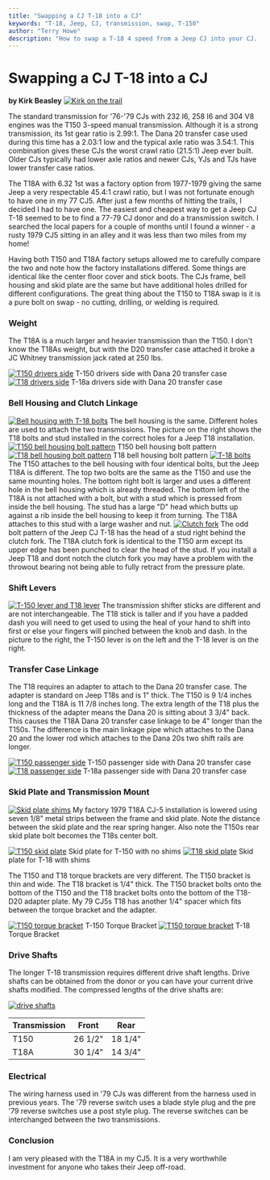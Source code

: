 ```yaml
---
title: "Swapping a CJ T-18 into a CJ"
keywords: "T-18, Jeep, CJ, transmission, swap, T-150"
author: "Terry Howe"
description: "How to swap a T-18 4 speed from a Jeep CJ into your CJ.  The swap is easy for T-150 3 speed equipped CJs."
---
```

# Swapping a CJ T-18 into a CJ

**by Kirk Beasley** [![Kirk on the trail](../../img/transmission/upgrades/cjt18/kjb_.jpg)](../../img/transmission/upgrades/cjt18/kjb.jpg)

The standard transmission for '76-'79 CJs with 232 I6, 258 I6 and 304 V8 engines was the T150 3-speed manual transmission. Although it is a strong transmission, its 1st gear ratio is 2.99:1. The Dana 20 transfer case used during this time has a 2.03:1 low and the typical axle ratio was 3.54:1. This combination gives these CJs the worst crawl ratio (21.5:1) Jeep ever built. Older CJs typically had lower axle ratios and newer CJs, YJs and TJs have lower transfer case ratios.

The T18A with 6.32 1st was a factory option from 1977-1979 giving the same Jeep a very respectable 45.4:1 crawl ratio, but I was not fortunate enough to have one in my 77 CJ5. After just a few months of hitting the trails, I decided I had to have one. The easiest and cheapest way to get a Jeep CJ T-18 seemed to be to find a 77-79 CJ donor and do a transmission switch. I searched the local papers for a couple of months until I found a winner - a rusty 1979 CJ5 sitting in an alley and it was less than two miles from my home!

Having both T150 and T18A factory setups allowed me to carefully compare the two and note how the factory installations differed. Some things are identical like the center floor cover and stick boots. The CJs frame, bell housing and skid plate are the same but have additional holes drilled for different configurations. The great thing about the T150 to T18A swap is it is a pure bolt on swap - no cutting, drilling, or welding is required.

### Weight

The T18A is a much larger and heavier transmission than the T150. I don't know the T18As weight, but with the D20 transfer case attached it broke a JC Whitney transmission jack rated at 250 lbs.

[![T150 drivers side](../../img/transmission/upgrades/cjt18/t150-1.jpg)](../../img/transmission/upgrades/cjt18/t150-1.jpg) T-150 drivers side with Dana 20 transfer case [![T18 drivers side](../../img/transmission/upgrades/cjt18/t18a-1.jpg)](../../img/transmission/upgrades/cjt18/t18a-1.jpg) T-18a drivers side with Dana 20 transfer case

### Bell Housing and Clutch Linkage

[![Bell housing with T-18 bolts](../../img/transmission/upgrades/cjt18/bell_.jpg)](../../img/transmission/upgrades/cjt18/bell.jpg) The bell housing is the same. Different holes are used to attach the two transmissions. The picture on the right shows the T18 bolts and stud installed in the correct holes for a Jeep T18 installation. [![T150 bell housing bolt pattern](../../img/transmission/upgrades/cjt18/t150-3.jpg)](../../img/transmission/upgrades/cjt18/t150-3.jpg) T150 bell housing bolt pattern [![T18 bell housing bolt pattern](../../img/transmission/upgrades/cjt18/t18a-3.jpg)](../../img/transmission/upgrades/cjt18/t18a-3.jpg) T18 bell housing bolt pattern  [![T-18 bolts](../../img/transmission/upgrades/cjt18/nuts_.jpg)](../../img/transmission/upgrades/cjt18/nuts.jpg) The T150 attaches to the bell housing with four identical bolts, but the Jeep T18A is different. The top two bolts are the same as the T150 and use the same mounting holes. The bottom right bolt is larger and uses a different hole in the bell housing which is already threaded. The bottom left of the T18A is not attached with a bolt, but with a stud which is pressed from inside the bell housing. The stud has a large "D" head which butts up against a rib inside the bell housing to keep it from turning. The T18A attaches to this stud with a large washer and nut. [![Clutch fork](../../img/transmission/upgrades/cjt18/throw-2_.jpg)](../../img/transmission/upgrades/cjt18/throw-2.jpg) The odd bolt pattern of the Jeep CJ T-18 has the head of a stud right behind the clutch fork. The T18A clutch fork is identical to the T150 arm except its upper edge has been punched to clear the head of the stud. If you install a Jeep T18 and dont notch the clutch fork you may have a problem with the throwout bearing not being able to fully retract from the pressure plate.

### Shift Levers

[![T-150 lever and T18 lever](../../img/transmission/upgrades/cjt18/sticks_.jpg)](../../img/transmission/upgrades/cjt18/sticks.jpg) The transmission shifter sticks are different and are not interchangeable. The T18 stick is taller and if you have a padded dash you will need to get used to using the heal of your hand to shift into first or else your fingers will pinched between the knob and dash. In the picture to the right, the T-150 lever is on the left and the T-18 lever is on the right.

### Transfer Case Linkage

The T18 requires an adapter to attach to the Dana 20 transfer case. The adapter is standard on Jeep T18s and is 1" thick. The T150 is 9 1/4 inches long and the T18A is 11 7/8 inches long. The extra length of the T18 plus the thickness of the adapter means the Dana 20 is sitting about 3 3/4" back. This causes the T18A Dana 20 transfer case linkage to be 4" longer than the T150s. The difference is the main linkage pipe which attaches to the Dana 20 and the lower rod which attaches to the Dana 20s two shift rails are longer.

[![T150 passenger side](../../img/transmission/upgrades/cjt18/t150-2.jpg)](../../img/transmission/upgrades/cjt18/t150-2.jpg) T-150 passenger side with Dana 20 transfer case [![T18 passenger side](../../img/transmission/upgrades/cjt18/t18a-2.jpg)](../../img/transmission/upgrades/cjt18/t18a-2.jpg) T-18a passenger side with Dana 20 transfer case

### Skid Plate and Transmission Mount

[![Skid plate shims](../../img/transmission/upgrades/cjt18/shims_.jpg)](../../img/transmission/upgrades/cjt18/shims.jpg) My factory 1979 T18A CJ-5 installation is lowered using seven 1/8" metal strips between the frame and skid plate. Note the distance between the skid plate and the rear spring hanger. Also note the T150s rear skid plate bolt becomes the T18s center bolt.

[![T150 skid plate](../../img/transmission/upgrades/cjt18/cj5-t150_.jpg)](../../img/transmission/upgrades/cjt18/cj5-t150.jpg) Skid plate for T-150 with no shims [![T18 skid plate](../../img/transmission/upgrades/cjt18/cj5-t18_.jpg)](../../img/transmission/upgrades/cjt18/cj5-t18.jpg) Skid plate for T-18 with shims

The T150 and T18 torque brackets are very different. The T150 bracket is thin and wide. The T18 bracket is 1/4" thick. The T150 bracket bolts onto the bottom of the T150 and the T18 bracket bolts onto the bottom of the T18-D20 adapter plate. My 79 CJ5s T18 has another 1/4" spacer which fits between the torque bracket and the adapter.

[![T150 torque bracket](../../img/transmission/upgrades/cjt18/t150-t_1_.jpg)](../../img/transmission/upgrades/cjt18/t150-t_1.jpg) T-150 Torque Bracket [![T150 torque bracket](../../img/transmission/upgrades/cjt18/t18-to_1_.jpg)](../../img/transmission/upgrades/cjt18/t18-to_1.jpg) T-18 Torque Bracket

### Drive Shafts

The longer T-18 transmission requires different drive shaft lengths. Drive shafts can be obtained from the donor or you can have your current drive shafts modified. The compressed lengths of the drive shafts are:

[![drive shafts](../../img/transmission/upgrades/cjt18/shafts_.jpg)](../../img/transmission/upgrades/cjt18/shafts.jpg)

| Transmission | Front   | Rear    |
|--------------|---------|---------|
| T150         | 26 1/2" | 18 1/4" |
| T18A         | 30 1/4" | 14 3/4" |

### Electrical

The wiring harness used in '79 CJs was different from the harness used in previous years. The '79 reverse switch uses a blade style plug and the pre '79 reverse switches use a post style plug. The reverse switches can be interchanged between the two transmissions.

### Conclusion

I am very pleased with the T18A in my CJ5. It is a very worthwhile investment for anyone who takes their Jeep off-road.